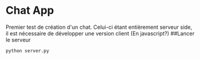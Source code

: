 # Chat App
Premier test de création d'un chat.
Celui-ci étant entièrement serveur side, il est nécessaire de développer une version client (En javascript?)
##Lancer le serveur
```bash
python server.py
```
